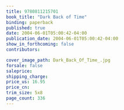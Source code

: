 ```yaml
---
title: 9780811215701
book_title: "Dark Back of Time"
binding: paperback
published: true
date: 2004-06-01T05:00:42-04:00
publication_date: 2004-06-01T05:00:42-04:00
show_in_forthcoming: false
contributors:

cover_image_path: Dark_Back_Of_Time_.jpg
forsale: false
saleprice:
shipping_charge:
price_us: 16.95
price_cn:
trim_size: 5x8
page_count: 336
---
```


